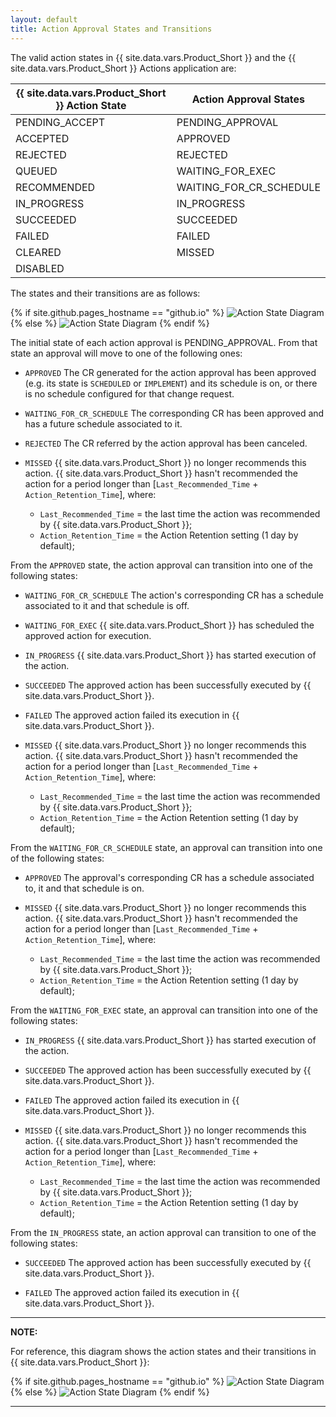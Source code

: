 ```yaml
---
layout: default
title: Action Approval States and Transitions
---
```

The valid action states in {{ site.data.vars.Product_Short }}  and 
the {{ site.data.vars.Product_Short }} Actions application are:

| **{{ site.data.vars.Product_Short }} Action State** | **Action Approval States** |
| --- | --- |
| PENDING_ACCEPT | PENDING_APPROVAL |
| ACCEPTED | APPROVED |
| REJECTED | REJECTED |
| QUEUED | WAITING_FOR_EXEC |
| RECOMMENDED | WAITING_FOR_CR_SCHEDULE |
| IN_PROGRESS | IN_PROGRESS |
| SUCCEEDED | SUCCEEDED |
| FAILED | FAILED |
| CLEARED | MISSED |
| DISABLED |  |

The states and their transitions are as follows:


{% if site.github.pages_hostname == "github.io" %}
<img src="{{ site.github.baseurl }}{{ '/assets/SNOW_Action_State_Diagram.png' | relative_url }}" alt="Action State Diagram">
{% else %}
<img src="{{ '/assets/SNOW_Action_State_Diagram.png' | relative_url }}" alt="Action State Diagram">
{% endif %}

The initial state of each action approval is PENDING_APPROVAL. From that state an approval will move to one of the following ones:

- `APPROVED`
  The CR generated for the action approval has been approved (e.g. its state is 
  `SCHEDULED` or `IMPLEMENT`) and its schedule is on, or there is no schedule configured 
  for that change request.
  
- `WAITING_FOR_CR_SCHEDULE`
  The corresponding CR has been approved and has a future schedule associated to it.

- `REJECTED`
  The CR referred by the action approval has been canceled.

- `MISSED`
  {{ site.data.vars.Product_Short }} no longer recommends this action. {{ site.data.vars.Product_Short }} 
  hasn't recommended the action 
  for a period longer than [`Last_Recommended_Time` + `Action_Retention_Time`], where:
  * `Last_Recommended_Time` = the last time the action was recommended by {{ site.data.vars.Product_Short }};
  * `Action_Retention_Time` = the Action Retention setting (1 day by default);

From the `APPROVED` state, the action approval can transition into one of the following states:

- `WAITING_FOR_CR_SCHEDULE`
  The action's corresponding CR has a schedule associated to it and that schedule is off.

- `WAITING_FOR_EXEC`
  {{ site.data.vars.Product_Short }} has scheduled the approved action for execution.

- `IN_PROGRESS`
  {{ site.data.vars.Product_Short }} has started execution of the action.

- `SUCCEEDED`
  The approved action has been successfully executed by {{ site.data.vars.Product_Short }}.

- `FAILED`
  The approved action failed its execution in {{ site.data.vars.Product_Short }}.

- `MISSED`
  {{ site.data.vars.Product_Short }} no longer recommends this action. {{ site.data.vars.Product_Short }} 
  hasn't recommended the action 
  for a period longer than [`Last_Recommended_Time` + `Action_Retention_Time`], where:
  * `Last_Recommended_Time` = the last time the action was recommended by {{ site.data.vars.Product_Short }};
  * `Action_Retention_Time` = the Action Retention setting (1 day by default);

From the `WAITING_FOR_CR_SCHEDULE` state, an approval can transition into one of the following states:

- `APPROVED`
  The approval's corresponding CR has a schedule associated to, it and that schedule is on.

- `MISSED`
  {{ site.data.vars.Product_Short }} no longer recommends this action. {{ site.data.vars.Product_Short }} 
  hasn't recommended the action 
  for a period longer than [`Last_Recommended_Time` + `Action_Retention_Time`], where:
  * `Last_Recommended_Time` = the last time the action was recommended by {{ site.data.vars.Product_Short }};
  * `Action_Retention_Time` = the Action Retention setting (1 day by default);

From the `WAITING_FOR_EXEC` state, an approval can transition into one of the following states:

- `IN_PROGRESS`
  {{ site.data.vars.Product_Short }} has started execution of the action.

- `SUCCEEDED`
  The approved action has been successfully executed by {{ site.data.vars.Product_Short }}.

- `FAILED`
  The approved action failed its execution in {{ site.data.vars.Product_Short }}.

- `MISSED`
  {{ site.data.vars.Product_Short }} no longer recommends this action. {{ site.data.vars.Product_Short }} 
  hasn't recommended the action 
  for a period longer than [`Last_Recommended_Time` + `Action_Retention_Time`], where:
  * `Last_Recommended_Time` = the last time the action was recommended by {{ site.data.vars.Product_Short }};
  * `Action_Retention_Time` = the Action Retention setting (1 day by default);

From the `IN_PROGRESS` state, an action approval can transition to one of the following states:

- `SUCCEEDED`
  The approved action has been successfully executed by {{ site.data.vars.Product_Short }}.

- `FAILED`
  The approved action failed its execution in {{ site.data.vars.Product_Short }}.


---

**NOTE:**

For reference, this diagram shows the action states and their transitions in {{ site.data.vars.Product_Short }}:

{% if site.github.pages_hostname == "github.io" %}
<img src="{{ site.github.baseurl }}{{ '/assets/SNOW_T8c_Action_State_Diagram.png' | relative_url }}" alt="Action State Diagram">
{% else %}
<img src="{{ '/assets/SNOW_T8c_Action_State_Diagram.png' | relative_url }}" alt="Action State Diagram">
{% endif %}

---
